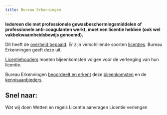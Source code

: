 ```yaml
---
title: Bureau Erkenningen
---
```

**Iedereen die met professionele gewasbeschermingsmiddelen of professionele anti-coagulanten werkt, moet een licentie hebben (ook wel vakbekwaamheidsbewijs genoemd).**

Dit heeft de [overheid bepaald](/licenties/wetten-en-regels). Er zijn verschillende soorten [licenties](/licenties). Bureau Erkenningen geeft deze uit.

[Licentiehouders](/wat-wij-doen/licentiehouders) moeten bijeenkomsten volgen voor de verlenging van hun licentie.

Bureau Erkenningen [beoordeelt en erkent](/wat-wij-doen) deze [bijeenkomsten](/bijeenkomsten/bijeenkomsten-zoeken) en de [kennisaanbieders](/wat-wij-doen/kennisaanbieders).

## Snel naar:

<LinkButtonContainer>
<LinkButton to="/wat-wij-doen/">Wat wij doen</LinkButton>
<LinkButton to="/licenties/wetten-en-regels">Wetten en regels</LinkButton>
<LinkButton to="/licenties/licentie-aanvragen/">Licentie aanvragen</LinkButton>
<LinkButton to="/licenties/licentie-verlengen/">Licentie verlengen</LinkButton>
</LinkButtonContainer>